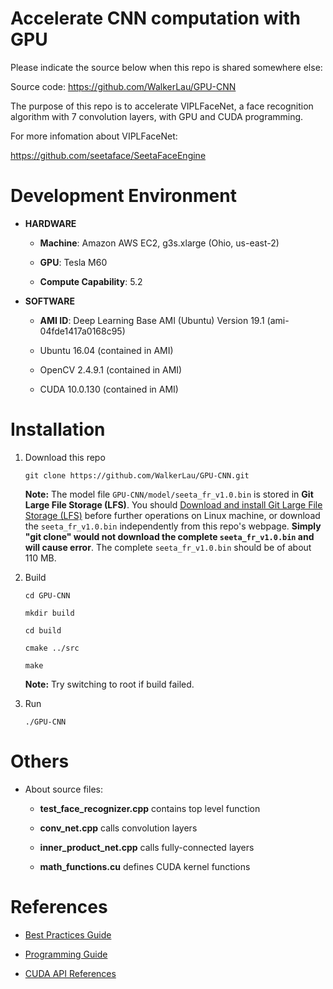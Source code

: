 # Accelerate CNN computation with GPU
Please indicate the source below when this repo is shared somewhere else:

Source code:  <https://github.com/WalkerLau/GPU-CNN>
 
The purpose of this repo is to accelerate VIPLFaceNet, a face recognition algorithm with 7 convolution layers, with GPU and CUDA programming.

For more infomation about VIPLFaceNet:

<https://github.com/seetaface/SeetaFaceEngine>

# Development Environment

* **HARDWARE**
    
    * **Machine**: Amazon AWS EC2, g3s.xlarge (Ohio, us-east-2)
  
    * **GPU**: Tesla M60
  
    * **Compute Capability**: 5.2
  
* **SOFTWARE**
    * **AMI ID**: Deep Learning Base AMI (Ubuntu) Version 19.1 (ami-04fde1417a0168c95)
  
    * Ubuntu 16.04 (contained in AMI)
  
    * OpenCV 2.4.9.1 (contained in AMI)
  
    * CUDA 10.0.130 (contained in AMI)
  
# Installation

1. Download this repo
   
   `git clone https://github.com/WalkerLau/GPU-CNN.git`

   **Note:** The model file `GPU-CNN/model/seeta_fr_v1.0.bin` is stored in **Git Large File Storage (LFS)**. You should [Download and install Git Large File Storage (LFS)](https://git-lfs.github.com/) before further operations on Linux machine, or download the `seeta_fr_v1.0.bin` independently from this repo's webpage. **Simply "git clone" would not download the complete `seeta_fr_v1.0.bin` and will cause error**. The complete `seeta_fr_v1.0.bin` should be of about 110 MB.

2. Build
   
   ```
   cd GPU-CNN

   mkdir build

   cd build

   cmake ../src

   make
   ```

   **Note:** Try switching to root if build failed.

3. Run
   
   `./GPU-CNN`

# Others

* About source files:
  
  * **test_face_recognizer.cpp** contains top level function
  
  * **conv_net.cpp** calls convolution layers
  
  * **inner_product_net.cpp** calls fully-connected layers
  
  * **math_functions.cu** defines CUDA kernel functions
   

# References

* [Best Practices Guide](https://docs.nvidia.com/cuda/cuda-c-best-practices-guide/index.html)

* [Programming Guide](https://docs.nvidia.com/cuda/cuda-c-programming-guide/index.html)
  
* [CUDA API References](https://docs.nvidia.com/cuda/index.html#cuda-api-references)
